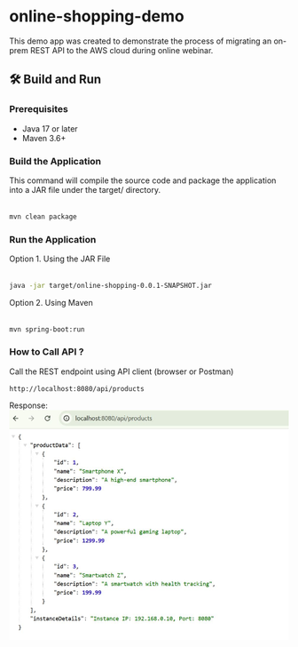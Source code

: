 # online-shopping-demo
This demo app was created to demonstrate the process of migrating an on-prem REST API to the AWS cloud during online webinar.

## 🛠️ Build and Run

### Prerequisites
- Java 17 or later
- Maven 3.6+

### Build the Application
This command will compile the source code and package the application into a JAR file under the target/ directory.
```bash

mvn clean package
```

### Run the Application
Option 1. Using the JAR File 
```bash

java -jar target/online-shopping-0.0.1-SNAPSHOT.jar
```
Option 2. Using Maven
```bash

mvn spring-boot:run
```
### How to Call API ?
Call the REST endpoint using API client (browser or Postman)
```
http://localhost:8080/api/products
```
Response:
![GetAllProductAPIResponse](src/main/resources/static/ProductAPIResponse.JPG)